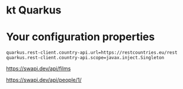 # kt Quarkus

# Your configuration properties

```properties
quarkus.rest-client.country-api.url=https://restcountries.eu/rest
quarkus.rest-client.country-api.scope=javax.inject.Singleton
```

https://swapi.dev/api/films

https://swapi.dev/api/people/1/

